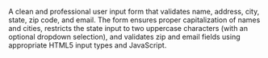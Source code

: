 A clean and professional user input form that validates name, address, city, state, zip code, and email.   The form ensures proper capitalization of names and cities, restricts the state input to two uppercase characters (with an optional dropdown selection), and validates zip and email fields using appropriate HTML5 input types and JavaScript.
